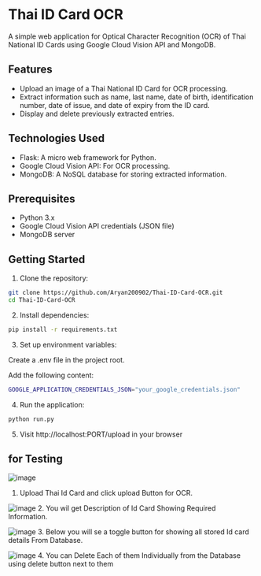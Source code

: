 # Thai ID Card OCR

A simple web application for Optical Character Recognition (OCR) of Thai National ID Cards using Google Cloud Vision API and MongoDB.

## Features

- Upload an image of a Thai National ID Card for OCR processing.
- Extract information such as name, last name, date of birth, identification number, date of issue, and date of expiry from the ID card.
- Display and delete previously extracted entries.

## Technologies Used

- Flask: A micro web framework for Python.
- Google Cloud Vision API: For OCR processing.
- MongoDB: A NoSQL database for storing extracted information.

## Prerequisites

- Python 3.x
- Google Cloud Vision API credentials (JSON file)
- MongoDB server

## Getting Started

1. Clone the repository:

```bash
git clone https://github.com/Aryan200902/Thai-ID-Card-OCR.git
cd Thai-ID-Card-OCR

```

2. Install dependencies:
```bash
pip install -r requirements.txt

```
3. Set up environment variables:

Create a .env file in the project root.

Add the following content:
```bash 
GOOGLE_APPLICATION_CREDENTIALS_JSON="your_google_credentials.json"

```

4. Run the application:
```bash 
python run.py

```

5. Visit http://localhost:PORT/upload in your  browser

   
## for Testing


![image](https://github.com/Aryan200902/ID-Card-OCR-app/assets/94388629/e7b0b147-ac84-45a7-b6d9-a73c187b0885)
1. Upload Thai Id Card and click upload Button for OCR.




![image](https://github.com/Aryan200902/ID-Card-OCR-app/assets/94388629/46af7490-fc9f-4b07-86b5-873351c6d9cb)
2. You wil get Description of Id Card Showing Required Information.




![image](https://github.com/Aryan200902/ID-Card-OCR-app/assets/94388629/afb6a81f-a4fb-431f-a2a0-3c88fc5979bd)
3. Below you will se a toggle button for showing all stored Id card details From Database.




![image](https://github.com/Aryan200902/ID-Card-OCR-app/assets/94388629/243220c9-2c03-42ac-a208-0ce09bd714a6)
4. You can Delete Each of them Individually from the Database using delete button next to them




 
